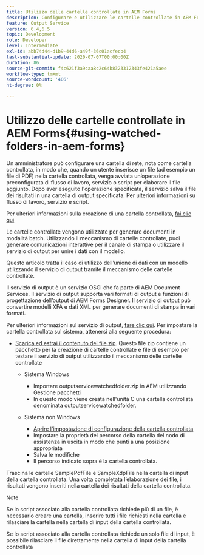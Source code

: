 ```yaml
---
title: Utilizzo delle cartelle controllate in AEM Forms
description: Configurare e utilizzare le cartelle controllate in AEM Forms
feature: Output Service
version: 6.4,6.5
topic: Development
role: Developer
level: Intermediate
exl-id: abb74d44-d1b9-44d6-a49f-36c01acfecb4
last-substantial-update: 2020-07-07T00:00:00Z
duration: 86
source-git-commit: f4c621f3a9caa8c2c64b8323312343fe421a5aee
workflow-type: tm+mt
source-wordcount: '406'
ht-degree: 0%

---
```


# Utilizzo delle cartelle controllate in AEM Forms{#using-watched-folders-in-aem-forms}

Un amministratore può configurare una cartella di rete, nota come cartella controllata, in modo che, quando un utente inserisce un file (ad esempio un file di PDF) nella cartella controllata, venga avviata un’operazione preconfigurata di flusso di lavoro, servizio o script per elaborare il file aggiunto. Dopo aver eseguito l&#39;operazione specificata, il servizio salva il file dei risultati in una cartella di output specificata. Per ulteriori informazioni su flusso di lavoro, servizio e script.

Per ulteriori informazioni sulla creazione di una cartella controllata, [fai clic qui](https://helpx.adobe.com/experience-manager/6-4/forms/using/Creating-Configure-watched-folder.html)

Le cartelle controllate vengono utilizzate per generare documenti in modalità batch. Utilizzando il meccanismo di cartelle controllate, puoi generare comunicazioni interattive per il canale di stampa o utilizzare il servizio di output per unire i dati con il modello.

Questo articolo tratta il caso di utilizzo dell’unione di dati con un modello utilizzando il servizio di output tramite il meccanismo delle cartelle controllate.

Il servizio di output è un servizio OSGi che fa parte di AEM Document Services. Il servizio di output supporta vari formati di output e funzioni di progettazione dell’output di AEM Forms Designer. Il servizio di output può convertire modelli XFA e dati XML per generare documenti di stampa in vari formati.

Per ulteriori informazioni sul servizio di output, [fare clic qui](https://helpx.adobe.com/aem-forms/6/output-service.html).
Per impostare la cartella controllata sul sistema, attenersi alla seguente procedura:
* [Scarica ed estrai il contenuto del file zip](assets/outputservicewatchedfolderkt.zip). Questo file zip contiene un pacchetto per la creazione di cartelle controllate e file di esempio per testare il servizio di output utilizzando il meccanismo delle cartelle controllate
   * Sistema Windows

      * Importare outputservicewatchedfolder.zip in AEM utilizzando Gestione pacchetti
      * In questo modo viene creata nell&#39;unità C una cartella controllata denominata outputservicewatchedfolder.
   * Sistema non Windows
      * [Aprire l&#39;impostazione di configurazione della cartella controllata](http://localhost:4502/crx/de/index.jsp#/etc/fd/watchfolder/config/outputservice)
      * Impostare la proprietà del percorso della cartella del nodo di assistenza in uscita in modo che punti a una posizione appropriata
      * Salva le modifiche
      * Il percorso indicato sopra è la cartella controllata.

Trascina le cartelle SamplePdfFile e SampleXdpFile nella cartella di input della cartella controllata. Una volta completata l’elaborazione dei file, i risultati vengono inseriti nella cartella dei risultati della cartella controllata.


>[!NOTE]
>
>Se lo script associato alla cartella controllata richiede più di un file, è necessario creare una cartella, inserire tutti i file richiesti nella cartella e rilasciare la cartella nella cartella di input della cartella controllata.
>
>Se lo script associato alla cartella controllata richiede un solo file di input, è possibile rilasciare il file direttamente nella cartella di input della cartella controllata
